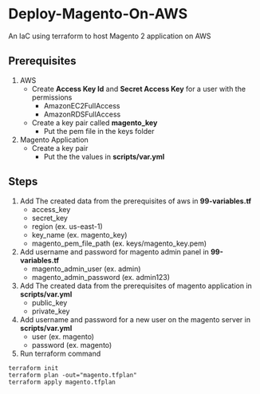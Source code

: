 # Deploy-Magento-On-AWS
An IaC using terraform to host Magento 2 application on AWS

## Prerequisites
1. AWS
    * Create **Access Key Id** and **Secret Access Key** for a user with the permissions
        * AmazonEC2FullAccess
        * AmazonRDSFullAccess
    * Create a key pair called **magento_key**
        * Put the pem file in the keys folder
2. Magento Application
    * Create a key pair
        * Put the the values in **scripts/var.yml**

## Steps
1. Add The created data from the prerequisites of aws in **99-variables.tf**
    * access_key 
    * secret_key
    * region (ex. us-east-1)
    * key_name (ex. magento_key)
    * magento_pem_file_path (ex. keys/magento_key.pem)
2. Add username and password for magento admin panel in **99-variables.tf**
    * magento_admin_user (ex. admin)
    * magento_admin_password (ex. admin123)
3. Add The created data from the prerequisites of magento application in **scripts/var.yml**
    * public_key
    * private_key
4. Add username and password for a new user on the magento server in **scripts/var.yml**
    * user (ex. magento)
    * password (ex. magento)
5. Run terraform command
```
terraform init
terraform plan -out="magento.tfplan"
terraform apply magento.tfplan
```